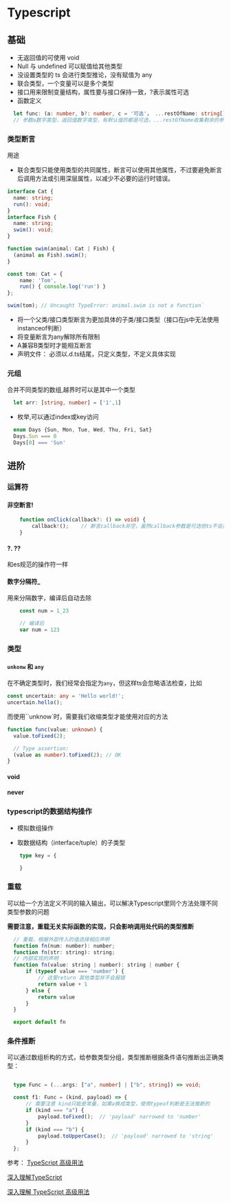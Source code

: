 # Typescript

## 基础

- 无返回值的可使用 void
- Null 与 undefined 可以赋值给其他类型
- 没设置类型的 ts 会进行类型推论，没有赋值为 any
- 联合类型，一个变量可以是多个类型
- 接口用来限制变量结构，属性要与接口保持一致，?表示属性可选
- 函数定义

```typescript
  let func: (a: number, b?: number, c = '可选'， ...restOfName: string[]) => number
  // 参数a数字类型，返回值数字类型，有默认值的都是可选，...restOfName收集剩余的参数(只能是最后一个参数)
```

### 类型断言
  用途
  - 联合类型只能使用类型的共同属性，断言可以使用其他属性，不过要避免断言后调用方法或引用深层属性，以减少不必要的运行时错误。
  ```typescript
  interface Cat {
    name: string;
    run(): void;
  }
  interface Fish {
    name: string;
    swim(): void;
  }
  
  function swim(animal: Cat | Fish) {
    (animal as Fish).swim();
  }

  const tom: Cat = {
      name: 'Tom',
      run() { console.log('run') }
  };

  swim(tom); // Uncaught TypeError: animal.swim is not a function`
  ```

  - 将一个父类/接口类型断言为更加具体的子类/接口类型（接口在js中无法使用instanceof判断）
  - 将变量断言为any解除所有限制
  - A兼容B类型时才能相互断言
- 声明文件：
  必须以.d.ts结尾，只定义类型，不定义具体实现



### 元组
合并不同类型的数组,越界时可以是其中一个类型
```typescript
  let arr: [string, number] = ['1',1]
```

- 枚举,可以通过index或key访问
```typescript
  enum Days {Sun, Mon, Tue, Wed, Thu, Fri, Sat}
  Days.Sun === 0
  Days[0] === 'Sun'
```

## 进阶
### 运算符
#### 非空断言!
```typescript
    function onClick(callback?: () => void) {
        callback!();	// 断言callback非空，虽然callback参数是可选但ts不会报错
    }
```
#### ?. ??
和es规范的操作符一样
#### 数字分隔符_
用来分隔数字，编译后自动去除
```typescript
    const num = 1_23

    // 编译后
    var num = 123
```
### 类型
#### `unkonw` 和 `any`
在不确定类型时，我们经常会指定为`any`，但这样ts会忽略语法检查，比如
```typescript
const uncertain: any = 'Hello world!';
uncertain.hello();
```

而使用``unknow`时，需要我们收缩类型才能使用对应的方法
```typescript
function func(value: unknown) {
  value.toFixed(2);

  // Type assertion:
  (value as number).toFixed(2); // OK
}
```

#### void

#### never

### typescript的数据结构操作
- 模拟数组操作

- 取数据结构（interface/tuple）的子类型
```typescript
    type key = {

    }
```

### 重载

可以给一个方法定义不同的输入输出，可以解决Typescript里同个方法处理不同类型参数的问题

**需要注意，重载无关实际函数的实现，只会影响调用处代码的类型推断**
```javascript
  // 重载，根据外部传入的值选择相应声明
  function fn(num: number): number;
  function fn(str: string): string;
  // 内部实现的声明
  function fn(value: string | number): string | number {
      if (typeof value === 'number') {
          // 这里return 其他类型并不会报错
          return value + 1
      } else {
          return value
      }
  }

  export default fn

```

### 条件推断
可以通过数组析构的方式，给参数类型分组，类型推断根据条件语句推断出正确类型：
```typescript

  type Func = (...args: ["a", number] | ["b", string]) => void;

  const f1: Func = (kind, payload) => {
      // 需要注意 kind只能是常量，如果a换成类型，使用typeof判断是无法推断的
      if (kind === "a") {
          payload.toFixed();  // 'payload' narrowed to 'number'
      }
      if (kind === "b") {
          payload.toUpperCase();  // 'payload' narrowed to 'string'
      }
  };
```


参考：
[TypeScript 高级用法](https://juejin.cn/post/6926794697553739784)

[深入理解TypeScript](https://jkchao.github.io/typescript-book-chinese/typings/functions.html)

[深入理解 TypeScript 高级用法](https://zhuanlan.zhihu.com/p/136254808)

